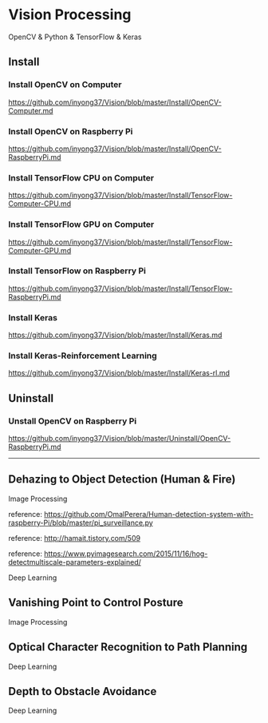 # Vision Processing
OpenCV & Python & TensorFlow & Keras

## Install

### Install OpenCV on Computer

https://github.com/inyong37/Vision/blob/master/Install/OpenCV-Computer.md

### Install OpenCV on Raspberry Pi

https://github.com/inyong37/Vision/blob/master/Install/OpenCV-RaspberryPi.md

### Install TensorFlow CPU on Computer

https://github.com/inyong37/Vision/blob/master/Install/TensorFlow-Computer-CPU.md

### Install TensorFlow GPU on Computer

https://github.com/inyong37/Vision/blob/master/Install/TensorFlow-Computer-GPU.md

### Install TensorFlow on Raspberry Pi

https://github.com/inyong37/Vision/blob/master/Install/TensorFlow-RaspberryPi.md

### Install Keras

https://github.com/inyong37/Vision/blob/master/Install/Keras.md

### Install Keras-Reinforcement Learning

https://github.com/inyong37/Vision/blob/master/Install/Keras-rl.md

## Uninstall

### Unstall OpenCV on Raspberry Pi

https://github.com/inyong37/Vision/blob/master/Uninstall/OpenCV-RaspberryPi.md

----------
## Dehazing to Object Detection (Human & Fire)
Image Processing

reference: https://github.com/OmalPerera/Human-detection-system-with-raspberry-Pi/blob/master/pi_surveillance.py

reference: http://hamait.tistory.com/509

reference: https://www.pyimagesearch.com/2015/11/16/hog-detectmultiscale-parameters-explained/

Deep Learning

## Vanishing Point to Control Posture

Image Processing

## Optical Character Recognition to Path Planning

Deep Learning

## Depth to Obstacle Avoidance

Deep Learning
